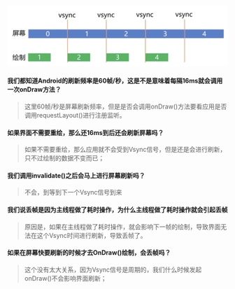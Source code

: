 ![](../../pic/ui_refresh.png)

#### 我们都知道Android的刷新频率是60帧/秒，这是不是意味着每隔16ms就会调用一次onDraw方法？
> 这里60帧/秒是屏幕刷新频率，但是是否会调用onDraw()方法要看应用是否调用requestLayout()进行注册监听。

#### 如果界面不需要重绘，那么还16ms到后还会刷新屏幕吗？
> 如果不需要重绘，那么应用就不会受到Vsync信号，但是还是会进行刷新，只不过绘制的数据不变而已；

#### 我们调用invalidate()之后会马上进行屏幕刷新吗？
> 不会，到等到下一个Vsync信号到来

#### 我们说丢帧是因为主线程做了耗时操作，为什么主线程做了耗时操作就会引起丢帧
> 原因是，如果在主线程做了耗时操作，就会影响下一帧的绘制，导致界面无法在这个Vsync时间进行刷新，导致丢帧了。

#### 如果在屏幕快要刷新的时候才去OnDraw()绘制，会丢帧吗？
> 这个没有太大关系，因为Vsync信号是周期的，我们什么时候发起onDraw()不会影响界面刷新；